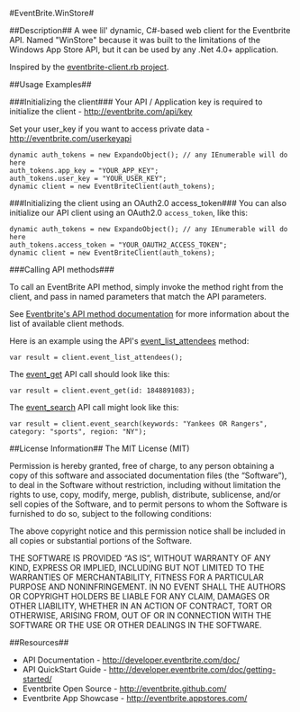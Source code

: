 ﻿#EventBrite.WinStore#

##Description##
A wee lil' dynamic, C#-based web client for the Eventbrite API. Named "WinStore" because it was built to the limitations of the Windows App Store API, but it can be used by any .Net 4.0+ application.

Inspired by the [eventbrite-client.rb project](https://github.com/ryanjarvinen/eventbrite-client.rb).

##Usage Examples##

###Initializing the client###
Your API / Application key is required to initialize the client - http://eventbrite.com/api/key

Set your user_key if you want to access private data - http://eventbrite.com/userkeyapi

	dynamic auth_tokens = new ExpandoObject(); // any IEnumerable will do here
	auth_tokens.app_key = "YOUR_APP_KEY";
	auth_tokens.user_key = "YOUR_USER_KEY";
	dynamic client = new EventBriteClient(auth_tokens);

###Initializing the client using an OAuth2.0 access_token###
You can also initialize our API client using an OAuth2.0 `access_token`, like this:

	dynamic auth_tokens = new ExpandoObject(); // any IEnumerable will do here
	auth_tokens.access_token = "YOUR_OAUTH2_ACCESS_TOKEN";
	dynamic client = new EventBriteClient(auth_tokens);

###Calling API methods###

To call an EventBrite API method, simply invoke the method right from the client, and pass in named parameters that match the API parameters.

See [Eventbrite's API method documentation](http://developer.eventbrite.com/doc/) for more information about the list of available client methods.

Here is an example using the API's [event\_list\_attendees](http://developer.eventbrite.com/doc/users/event_list_attendees/) method:

    var result = client.event_list_attendees();

The [event_get](http://developer.eventbrite.com/doc/events/event_get/) API call should look like this:

    var result = client.event_get(id: 1848891083);

The [event_search](http://developer.eventbrite.com/doc/events/event_search/) API call might look like this:

    var result = client.event_search(keywords: "Yankees OR Rangers", category: "sports", region: "NY");

##License Information##
The MIT License (MIT)

Permission is hereby granted, free of charge, to any person obtaining a copy
of this software and associated documentation files (the “Software”), to deal
in the Software without restriction, including without limitation the rights
to use, copy, modify, merge, publish, distribute, sublicense, and/or sell
copies of the Software, and to permit persons to whom the Software is
furnished to do so, subject to the following conditions:

The above copyright notice and this permission notice shall be included in
all copies or substantial portions of the Software.

THE SOFTWARE IS PROVIDED “AS IS”, WITHOUT WARRANTY OF ANY KIND, EXPRESS OR
IMPLIED, INCLUDING BUT NOT LIMITED TO THE WARRANTIES OF MERCHANTABILITY,
FITNESS FOR A PARTICULAR PURPOSE AND NONINFRINGEMENT. IN NO EVENT SHALL THE
AUTHORS OR COPYRIGHT HOLDERS BE LIABLE FOR ANY CLAIM, DAMAGES OR OTHER
LIABILITY, WHETHER IN AN ACTION OF CONTRACT, TORT OR OTHERWISE, ARISING FROM,
OUT OF OR IN CONNECTION WITH THE SOFTWARE OR THE USE OR OTHER DEALINGS IN
THE SOFTWARE.

##Resources##
* API Documentation - <http://developer.eventbrite.com/doc/>
* API QuickStart Guide - <http://developer.eventbrite.com/doc/getting-started/>
* Eventbrite Open Source - <http://eventbrite.github.com/>
* Eventbrite App Showcase - <http://eventbrite.appstores.com/>